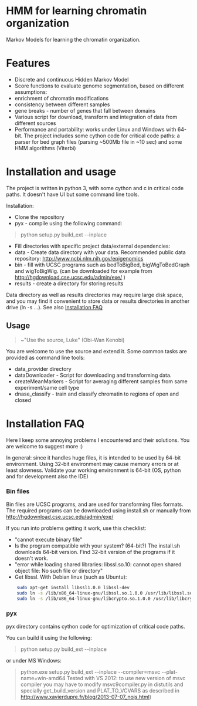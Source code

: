 HMM for learning chromatin organization
=====
Markov Models for learning the chromatin organization.


# Features
* Discrete and continuous Hidden Markov Model
* Score functions to evaluate genome segmentation, based on different assumptions:
 * enrichment of chromatin modifications
 * consistency between different samples
 * gene breaks - number of genes that fall between domains
* Various script for download, transform and integration of data from different sources
* Performance and portability: works under Linux and Windows with 64-bit. The project includes some cython code for critical code paths: a parser for bed graph files (parsing ~500Mb file in ~10 sec) and some HMM algorithms (Viterbi)

# Installation and usage
The project is written in python 3, with some cython and c in critical code paths. It doesn't have UI but some command line tools.

Installation:
* Clone the repository
* pyx - compile using the following command:
> python setup.py build_ext --inplace

* Fill directories with specific project data/external dependencies:
 * data - Create data directory with your data. Recommended public data repository: http://www.ncbi.nlm.nih.gov/epigenomics
 * bin - fill with UCSC programs such as bedToBigBed, bigWigToBedGraph and wigToBigWig. (can be downloaded for example from http://hgdownload.cse.ucsc.edu/admin/exe/ )
 * results - create a directory for storing results

Data directory as well as results directories may require large disk space, and you may find it convenient to store data or results directories in another drive (ln -s ...). See also [Installation FAQ](#installFaq)

## Usage
>~"Use the source, Luke" (Obi-Wan Kenobi)

You are welcome to use the source and extend it. Some common tasks are provided as command line tools:
* data_provider directory
 * dataDownloader - Script for downloading and transforming data.
 * createMeanMarkers - Script for averaging different samples from same experiment/same cell type
* dnase_classify - train and classify chromatin to regions of open and closed
# <a name="installFaq"></a>Installation FAQ
Here I keep some annoying problems I encountered and their solutions. You are welcome to suggest more :)

In general: since it handles huge files, it is intended to be used by 64-bit environment.
Using 32-bit environment may cause memory errors or at least slowness.
Validate your working environment is 64-bit (OS, python and for development also the IDE)

### Bin files

Bin files are UCSC programs, and are used for transforming files formats. The required programs can be downloaded using install.sh or manually from http://hgdownload.cse.ucsc.edu/admin/exe/

If you run into problems getting it work, use this checklist:
* "cannot execute binary file"
 * Is the program compatible with your system? (64-bit?) The install.sh downloads 64-bit version. Find 32-bit version of the programs if it doesn't work.
* "error while loading shared libraries: libssl.so.10: cannot open shared object file: No such file or directory"
 * Get libssl. With Debian linux (such as Ubuntu):
```bash
	sudo apt-get install libssl1.0.0 libssl-dev
	sudo ln -s /lib/x86_64-linux-gnu/libssl.so.1.0.0 /usr/lib/libssl.so.10
	sudo ln -s /lib/x86_64-linux-gnu/libcrypto.so.1.0.0 /usr/lib/libcrypto.so.10
```

### pyx
pyx directory contains cython code for optimization of critical code paths.

You can build it using the following:
> python setup.py build_ext --inplace

or under MS Windows:
> python.exe setup.py build_ext --inplace --compiler=msvc --plat-name=win-amd64
Tested with VS 2012: to use new version of msvc compiler you may have to modify msvc9compiler.py in distutils and specially get_build_version and PLAT_TO_VCVARS as described in http://www.xavierdupre.fr/blog/2013-07-07_nojs.html)

